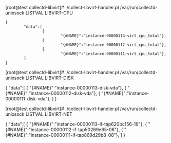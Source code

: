 
[root@test collectd-libvirt]# ./collect-libvirt-handler.pl /var/run/collectd-unixsock LISTVAL LIBVIRT-CPU

```
{
        "data":[
                {
                        "{#NAME}":"instance-00000113-virt_cpu_total"},
                {
                        "{#NAME}":"instance-00000112-virt_cpu_total"},
                {
                        "{#NAME}":"instance-00000111-virt_cpu_total"},
        ]
}
```

[root@test collectd-libvirt]# ./collect-libvirt-handler.pl /var/run/collectd-unixsock LISTVAL LIBVIRT-DISK

{
        "data":[
                {
                        "{#NAME}":"instance-00000113-disk-vda"},
                {
                        "{#NAME}":"instance-00000112-disk-vda"},
                {
                        "{#NAME}":"instance-00000111-disk-vda"},
        ]
}

[root@test collectd-libvirt]# ./collect-libvirt-handler.pl /var/run/collectd-unixsock LISTVAL LIBVIRT-NET

{
        "data":[
                {
                        "{#NAME}":"instance-00000113-if-tap620bc156-19"},
                {
                        "{#NAME}":"instance-00000112-if-tap50269e65-06"},
                {
                        "{#NAME}":"instance-00000111-if-tap869d29b8-08"},
        ]
}


